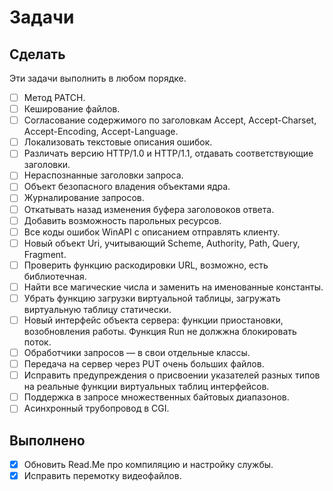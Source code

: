 # Задачи

## Сделать

Эти задачи выполнить в любом порядке.

* [ ] Метод PATCH.
* [ ] Кеширование файлов.
* [ ] Согласование содержимого по заголовкам Accept, Accept-Charset, Accept-Encoding, Accept-Language.
* [ ] Локализовать текстовые описания ошибок.
* [ ] Различать версию HTTP/1.0 и HTTP/1.1, отдавать соответствующие заголовки.
* [ ] Нераспознанные заголовки запроса.
* [ ] Объект безопасного владения объектами ядра.
* [ ] Журналирование запросов.
* [ ] Откатывать назад изменения буфера заголовоков ответа.
* [ ] Добавить возможность парольных ресурсов.
* [ ] Все коды ошибок WinAPI с описанием отправлять клиенту.
* [ ] Новый объект Uri, учитывающий Scheme, Authority, Path, Query, Fragment.
* [ ] Проверить функцию раскодировки URL, возможно, есть библиотечная.
* [ ] Найти все магические числа и заменить на именованные константы.
* [ ] Убрать функцию загрузки виртуальной таблицы, загружать виртуальную таблицу статически.
* [ ] Новый интерфейс объекта сервера: функции приостановки, возобновления работы. Функция Run не должжна блокировать поток.
* [ ] Обработчики запросов — в свои отдельные классы.
* [ ] Передача на сервер через PUT очень больших файлов.
* [ ] Исправить предупреждения о присвоении указателей разных типов на реальные функции виртуальных таблиц интерфейсов.
* [ ] Поддержка в запросе множественных байтовых диапазонов.
* [ ] Асинхронный трубопровод в CGI.

## Выполнено

* [x] Обновить Read.Me про компиляцию и настройку службы.
* [x] Исправить перемотку видеофайлов.
